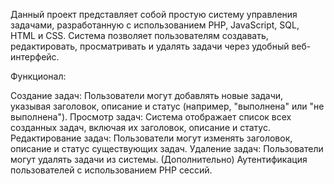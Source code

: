 Данный проект представляет собой простую систему управления задачами, разработанную с использованием PHP, JavaScript, SQL, HTML и CSS. Система позволяет пользователям создавать, редактировать, просматривать и удалять задачи через удобный веб-интерфейс.

Функционал:

Создание задач: Пользователи могут добавлять новые задачи, указывая заголовок, описание и статус (например, "выполнена" или "не выполнена").
Просмотр задач: Система отображает список всех созданных задач, включая их заголовок, описание и статус.
Редактирование задач: Пользователи могут изменять заголовок, описание и статус существующих задач.
Удаление задач: Пользователи могут удалять задачи из системы.
(Дополнительно) Аутентификация пользователей с использованием PHP сессий.
